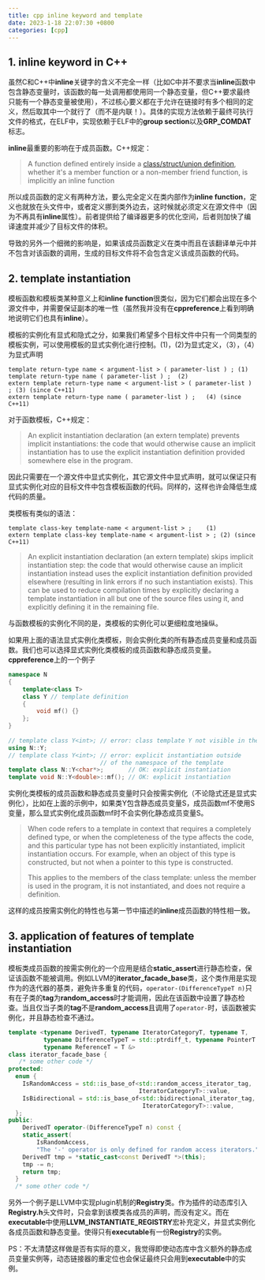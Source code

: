 ```yaml
---
title: cpp inline keyword and template
date: 2023-1-18 22:07:30 +0800
categories: [cpp]
---
```


## 1. inline keyword in C++

虽然C和C++中**inline**关键字的含义不完全一样（比如C中并不要求当**inline**函数中包含静态变量时，该函数的每一处调用都使用同一个静态变量，但C++要求最终只能有一个静态变量被使用），不过核心要义都在于允许在链接时有多个相同的定义，然后取其中一个就行了（而不是内联！）。具体的实现方法依赖于最终可执行文件的格式，在ELF中，实现依赖于ELF中的**group section**以及**GRP_COMDAT**标志。

**inline**最重要的影响在于成员函数。C++规定：

> A function defined entirely inside a [class/struct/union definition](https://en.cppreference.com/w/cpp/language/classes), whether it's a member function or a non-member friend function, is implicitly an inline function

所以成员函数的定义有两种方法，要么完全定义在类内部作为**inline function**，定义也就放在头文件中，或者定义挪到类外边去，这时候就必须定义在源文件中（因为不再具有**inline**属性）。前者提供给了编译器更多的优化空间，后者则加快了编译速度并减少了目标文件的体积。

导致的另外一个细微的影响是，如果该成员函数定义在类中而且在该翻译单元中并不包含对该函数的调用，生成的目标文件将不会包含定义该成员函数的代码。

## 2. template instantiation

模板函数和模板类某种意义上和**inline function**很类似，因为它们都会出现在多个源文件中，并需要保证副本的唯一性（虽然我并没有在**cppreference**上看到明确地说明它们也具有**inline**）。

模板的实例化有显式和隐式之分，如果我们希望多个目标文件中只有一个同类型的模板实例，可以使用模板的显式实例化进行控制。(1)，(2)为显式定义，（3），（4）为显式声明

```
template return-type name < argument-list > ( parameter-list ) ; (1)
template return-type name ( parameter-list ) ;	(2)	
extern template return-type name < argument-list > ( parameter-list ) ;	(3)	(since C++11)
extern template return-type name ( parameter-list ) ;	(4)	(since C++11)
```

对于函数模板，C++规定：

> An explicit instantiation declaration (an extern template) prevents implicit instantiations: the code that would otherwise cause an implicit instantiation has to use the explicit instantiation definition provided somewhere else in the program.

因此只需要在一个源文件中显式实例化，其它源文件中显式声明，就可以保证只有显式实例化对应的目标文件中包含模板函数的代码。同样的，这样也许会降低生成代码的质量。

类模板有类似的语法：

```
template class-key template-name < argument-list > ;	(1)	
extern template class-key template-name < argument-list > ;	(2)	(since C++11)
```

> An explicit instantiation declaration (an extern template) skips implicit instantiation step: the code that would otherwise cause an implicit instantiation instead uses the explicit instantiation definition provided elsewhere (resulting in link errors if no such instantiation exists). This can be used to reduce compilation times by explicitly declaring a template instantiation in all but one of the source files using it, and explicitly defining it in the remaining file.

与函数模板的实例化不同的是，类模板的实例化可以更细粒度地操纵。

如果用上面的语法显式实例化类模板，则会实例化类的所有静态成员变量和成员函数。我们也可以选择显式实例化类模板的成员函数和静态成员变量。**cppreference**上的一个例子

```cpp
namespace N 
{
    template<class T> 
    class Y // template definition
    { 
        void mf() {} 
    }; 
}
 
// template class Y<int>; // error: class template Y not visible in the global namespace
using N::Y;
// template class Y<int>; // error: explicit instantiation outside 
                          // of the namespace of the template
template class N::Y<char*>;       // OK: explicit instantiation
template void N::Y<double>::mf(); // OK: explicit instantiation
```

实例化类模板的成员函数和静态成员变量时只会按需实例化（不论隐式还是显式实例化），比如在上面的示例中，如果类Y包含静态成员变量S，成员函数mf不使用S变量，那么显式实例化成员函数mf时不会实例化静态成员变量S。

> When code refers to a template in context that requires a completely defined type, or when the completeness of the type affects the code, and this particular type has not been explicitly instantiated, implicit instantiation occurs. For example, when an object of this type is constructed, but not when a pointer to this type is constructed.
>
> This applies to the members of the class template: unless the member is used in the program, it is not instantiated, and does not require a definition.

这样的成员按需实例化的特性也与第一节中描述的**inline**成员函数的特性相一致。

## 3. application of features of template instantiation

模板类成员函数的按需实例化的一个应用是结合**static_assert**进行静态检查，保证该函数不能被调用。例如LLVM的**iterator_facade_base**类，这个类作用是实现作为的迭代器的基类，避免许多重复的代码，`operator-(DifferenceTypeT n)`只有在子类的**tag**为**random_access**时才能调用，因此在该函数中设置了静态检查。当且仅当子类的**tag**不是**random_access**且调用了`operator-`时，该函数被实例化，并且静态检查不通过。

```cpp
template <typename DerivedT, typename IteratorCategoryT, typename T,
          typename DifferenceTypeT = std::ptrdiff_t, typename PointerT = T *,
          typename ReferenceT = T &>
class iterator_facade_base {
   /* some other code */
protected:
  enum {
    IsRandomAccess = std::is_base_of<std::random_access_iterator_tag,
                                     IteratorCategoryT>::value,
    IsBidirectional = std::is_base_of<std::bidirectional_iterator_tag,
                                      IteratorCategoryT>::value,
  };
public:
    DerivedT operator-(DifferenceTypeT n) const {
    static_assert(
        IsRandomAccess,
        "The '-' operator is only defined for random access iterators.");
    DerivedT tmp = *static_cast<const DerivedT *>(this);
    tmp -= n;
    return tmp;
  }
  /* some other code */
```

另外一个例子是LLVM中实现plugin机制的**Registry**类。作为插件的动态库引入**Registry.h**头文件时，只会拿到该模类各成员的声明，而没有定义。而在**executable**中使用**LLVM_INSTANTIATE_REGISTRY**宏补充定义，并显式实例化各成员函数和静态变量。使得只有**executable**有一份**Registry**的实例。

PS：不太清楚这样做是否有实际的意义，我觉得即使动态库中含义额外的静态成员变量实例等，动态链接器的重定位也会保证最终只会用到**executable**中的实例。
